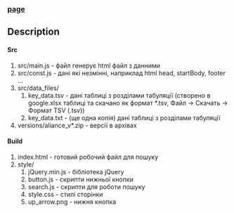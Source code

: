### [page](https://alextheme.github.io/aliance1k/)

## Description
#### Src
1. src/main.js - файл генерує html файл з данними
2. src/const.js - дані які незмінні, наприклад html head, startBody, footer ...
3. src/data_files/
    1. key_data.tsv - дані таблиці з розділами табуляції 
        (створено в google.xlsx таблиці та скачано як формат *.tsv,
        Файл -> Скачать -> Формат TSV (.tsv))
    2. key_data.txt - (ще одна копія) дані таблиці з розділами табуляції
4. versions/aliance_v*.zip - версії в архівах

#### Build
1. index.html - готовий робочий файл для пошуку
2. style/
    1. jQuery.min.js - бібліотека jQuery
    2. button.js - скрипти нижньої кнопки
    3. search.js - скрипти для роботи пошуку
    4. style.css - стилі сторінки
    5. up_arrow.png - нижня кнопка
